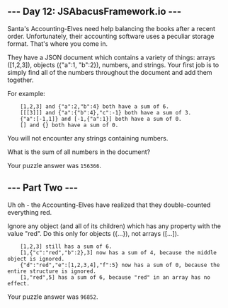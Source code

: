 ## --- Day 12: JSAbacusFramework.io ---

Santa's Accounting-Elves need help balancing the books after a recent order. Unfortunately, their accounting software uses a peculiar storage format. That's where you come in.

They have a JSON document which contains a variety of things: arrays ([1,2,3]), objects ({"a":1, "b":2}), numbers, and strings. Your first job is to simply find all of the numbers throughout the document and add them together.

For example:

```
    [1,2,3] and {"a":2,"b":4} both have a sum of 6.
    [[[3]]] and {"a":{"b":4},"c":-1} both have a sum of 3.
    {"a":[-1,1]} and [-1,{"a":1}] both have a sum of 0.
    [] and {} both have a sum of 0.
```

You will not encounter any strings containing numbers.

What is the sum of all numbers in the document?

Your puzzle answer was `156366`.

## --- Part Two ---

Uh oh - the Accounting-Elves have realized that they double-counted everything red.

Ignore any object (and all of its children) which has any property with the value "red". Do this only for objects ({...}), not arrays ([...]).

```
    [1,2,3] still has a sum of 6.
    [1,{"c":"red","b":2},3] now has a sum of 4, because the middle object is ignored.
    {"d":"red","e":[1,2,3,4],"f":5} now has a sum of 0, because the entire structure is ignored.
    [1,"red",5] has a sum of 6, because "red" in an array has no effect.
```

Your puzzle answer was `96852`.

